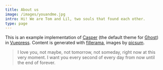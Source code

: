 ```yaml
---
title: About us
image: /images/youandme.jpg
intro: Hi! We are Tom and Lil, two souls that found each other. 
type: page
---
```


This is an example implementation of [Casper](https://demo.ghost.io) (the default theme for [Ghost](https://ghost.org/de/)) in [Vuepress](https://vuepress.vuejs.org/). Content is generated with [fillerama](http://fillerama.io/), images by [picsum](https://picsum.photos).

> I love you, not maybe, not tomorrow, not someday, right now at this very moment. I want you every second of every day from now until the end of forever.
